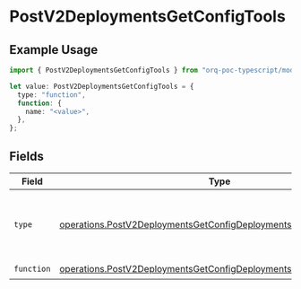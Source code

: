 # PostV2DeploymentsGetConfigTools

## Example Usage

```typescript
import { PostV2DeploymentsGetConfigTools } from "orq-poc-typescript/models/operations";

let value: PostV2DeploymentsGetConfigTools = {
  type: "function",
  function: {
    name: "<value>",
  },
};
```

## Fields

| Field                                                                                                                                                    | Type                                                                                                                                                     | Required                                                                                                                                                 | Description                                                                                                                                              |
| -------------------------------------------------------------------------------------------------------------------------------------------------------- | -------------------------------------------------------------------------------------------------------------------------------------------------------- | -------------------------------------------------------------------------------------------------------------------------------------------------------- | -------------------------------------------------------------------------------------------------------------------------------------------------------- |
| `type`                                                                                                                                                   | [operations.PostV2DeploymentsGetConfigDeploymentsPublicResponseType](../../models/operations/postv2deploymentsgetconfigdeploymentspublicresponsetype.md) | :heavy_check_mark:                                                                                                                                       | The type of the tool. Currently, only `function` is supported.                                                                                           |
| `function`                                                                                                                                               | [operations.PostV2DeploymentsGetConfigDeploymentsFunction](../../models/operations/postv2deploymentsgetconfigdeploymentsfunction.md)                     | :heavy_check_mark:                                                                                                                                       | N/A                                                                                                                                                      |
